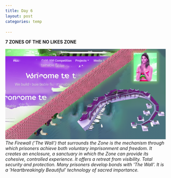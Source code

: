 ```yaml
---
title: Day 6
layout: post
categories: temp

---
```


**7 ZONES OF THE NO LIKES ZONE**

![](/assets/7days/6.png)
_The Firewall ('The Wall') that surrounds the Zone is the mechanism through which prisoners achieve both voluntary imprisonment and freedom. It creates an enclosure, a sanctuary in which the Zone can provide its cohesive, controlled experience. It offers a retreat from visibility. Total security and protection. Many prisoners develop bonds with 'The Wall'.  It is a 'Heartbreakingly Beautiful' technology of sacred importance._
